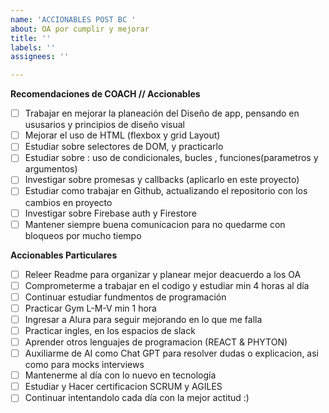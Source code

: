 ```yaml
---
name: 'ACCIONABLES POST BC '
about: OA por cumplir y mejorar
title: ''
labels: ''
assignees: ''

---
```


**Recomendaciones de COACH // Accionables**

- [ ] Trabajar en mejorar la planeación del Diseño de app, pensando en ususarios y principios de diseño visual
- [ ] Mejorar el uso de HTML (flexbox y grid Layout)
- [ ] Estudiar sobre selectores de DOM, y practicarlo 
- [ ] Estudiar sobre : uso de condicionales, bucles , funciones(parametros y argumentos)
- [ ] Investigar sobre promesas y callbacks (aplicarlo en este proyecto)
- [ ] Estudiar como trabajar en Github, actualizando el repositorio con los cambios en proyecto
- [ ] Investigar sobre Firebase auth y Firestore
- [ ] Mantener siempre buena comunicacion para no quedarme con bloqueos por mucho tiempo

**Accionables  Particulares** 

- [ ] Releer Readme para organizar y planear mejor deacuerdo a los OA  
- [ ] Comprometerme a trabajar en el codigo y estudiar min 4 horas al día
- [ ] Continuar estudiar fundmentos de programación 
- [ ] Practicar Gym L-M-V min 1 hora 
- [ ] Ingresar a Alura para seguir mejorando en lo que me falla 
- [ ] Practicar ingles, en los espacios de slack 
- [ ] Aprender otros lenguajes de programacion (REACT & PHYTON)
- [ ] Auxiliarme de AI como  Chat GPT para resolver dudas o explicacion, asi como para mocks interviews
- [ ] Mantenerme al día con lo nuevo en tecnología 
- [ ] Estudiar y Hacer certificacion SCRUM y AGILES 
- [ ] Continuar intentandolo cada día con la mejor actitud :)
